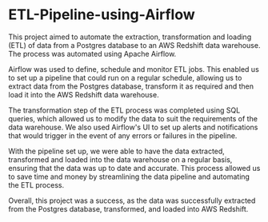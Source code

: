 # ETL-Pipeline-using-Airflow
This project aimed to automate the extraction, transformation and loading (ETL) of data from a Postgres database to an AWS Redshift data warehouse. The process was automated using Apache Airflow.

Airflow was used to define, schedule and monitor ETL jobs. This enabled us to set up a pipeline that could run on a regular schedule, allowing us to extract data from the Postgres database, transform it as required and then load it into the AWS Redshift data warehouse.

The transformation step of the ETL process was completed using SQL queries, which allowed us to modify the data to suit the requirements of the data warehouse. We also used Airflow's UI to set up alerts and notifications that would trigger in the event of any errors or failures in the pipeline.

With the pipeline set up, we were able to have the data extracted, transformed and loaded into the data warehouse on a regular basis, ensuring that the data was up to date and accurate. This process allowed us to save time and money by streamlining the data pipeline and automating the ETL process.

Overall, this project was a success, as the data was successfully extracted from the Postgres database, transformed, and loaded into AWS Redshift.
